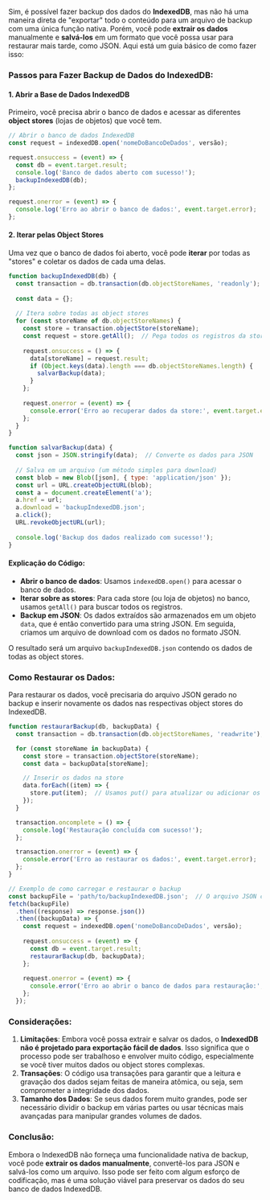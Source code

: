 Sim, é possível fazer backup dos dados do **IndexedDB**, mas não há uma maneira direta de "exportar" todo o conteúdo para um arquivo de backup com uma única função nativa. Porém, você pode **extrair os dados** manualmente e **salvá-los** em um formato que você possa usar para restaurar mais tarde, como JSON. Aqui está um guia básico de como fazer isso:

### Passos para Fazer Backup de Dados do IndexedDB:

#### 1. **Abrir a Base de Dados IndexedDB**

Primeiro, você precisa abrir o banco de dados e acessar as diferentes **object stores** (lojas de objetos) que você tem.

```javascript
// Abrir o banco de dados IndexedDB
const request = indexedDB.open('nomeDoBancoDeDados', versão);

request.onsuccess = (event) => {
  const db = event.target.result;
  console.log('Banco de dados aberto com sucesso!');
  backupIndexedDB(db);
};

request.onerror = (event) => {
  console.log('Erro ao abrir o banco de dados:', event.target.error);
};
```

#### 2. **Iterar pelas Object Stores**

Uma vez que o banco de dados foi aberto, você pode **iterar** por todas as "stores" e coletar os dados de cada uma delas.

```javascript
function backupIndexedDB(db) {
  const transaction = db.transaction(db.objectStoreNames, 'readonly');
  
  const data = {};
  
  // Itera sobre todas as object stores
  for (const storeName of db.objectStoreNames) {
    const store = transaction.objectStore(storeName);
    const request = store.getAll();  // Pega todos os registros da store
    
    request.onsuccess = () => {
      data[storeName] = request.result;
      if (Object.keys(data).length === db.objectStoreNames.length) {
        salvarBackup(data);
      }
    };
    
    request.onerror = (event) => {
      console.error('Erro ao recuperar dados da store:', event.target.error);
    };
  }
}

function salvarBackup(data) {
  const json = JSON.stringify(data);  // Converte os dados para JSON
  
  // Salva em um arquivo (um método simples para download)
  const blob = new Blob([json], { type: 'application/json' });
  const url = URL.createObjectURL(blob);
  const a = document.createElement('a');
  a.href = url;
  a.download = 'backupIndexedDB.json';
  a.click();
  URL.revokeObjectURL(url);
  
  console.log('Backup dos dados realizado com sucesso!');
}
```

#### Explicação do Código:

* **Abrir o banco de dados**: Usamos `indexedDB.open()` para acessar o banco de dados.
* **Iterar sobre as stores**: Para cada store (ou loja de objetos) no banco, usamos `getAll()` para buscar todos os registros.
* **Backup em JSON**: Os dados extraídos são armazenados em um objeto `data`, que é então convertido para uma string JSON. Em seguida, criamos um arquivo de download com os dados no formato JSON.

O resultado será um arquivo `backupIndexedDB.json` contendo os dados de todas as object stores.

### Como Restaurar os Dados:

Para restaurar os dados, você precisaria do arquivo JSON gerado no backup e inserir novamente os dados nas respectivas object stores do IndexedDB.

```javascript
function restaurarBackup(db, backupData) {
  const transaction = db.transaction(db.objectStoreNames, 'readwrite');

  for (const storeName in backupData) {
    const store = transaction.objectStore(storeName);
    const data = backupData[storeName];

    // Inserir os dados na store
    data.forEach((item) => {
      store.put(item);  // Usamos put() para atualizar ou adicionar os dados
    });
  }

  transaction.oncomplete = () => {
    console.log('Restauração concluída com sucesso!');
  };

  transaction.onerror = (event) => {
    console.error('Erro ao restaurar os dados:', event.target.error);
  };
}

// Exemplo de como carregar e restaurar o backup
const backupFile = 'path/to/backupIndexedDB.json';  // O arquivo JSON com os dados de backup
fetch(backupFile)
  .then((response) => response.json())
  .then((backupData) => {
    const request = indexedDB.open('nomeDoBancoDeDados', versão);
    
    request.onsuccess = (event) => {
      const db = event.target.result;
      restaurarBackup(db, backupData);
    };
    
    request.onerror = (event) => {
      console.error('Erro ao abrir o banco de dados para restauração:', event.target.error);
    };
  });
```

### Considerações:

1. **Limitações**: Embora você possa extrair e salvar os dados, o **IndexedDB não é projetado para exportação fácil de dados**. Isso significa que o processo pode ser trabalhoso e envolver muito código, especialmente se você tiver muitos dados ou object stores complexas.
2. **Transações**: O código usa transações para garantir que a leitura e gravação dos dados sejam feitas de maneira atômica, ou seja, sem comprometer a integridade dos dados.
3. **Tamanho dos Dados**: Se seus dados forem muito grandes, pode ser necessário dividir o backup em várias partes ou usar técnicas mais avançadas para manipular grandes volumes de dados.

### Conclusão:

Embora o IndexedDB não forneça uma funcionalidade nativa de backup, você pode **extrair os dados manualmente**, convertê-los para JSON e salvá-los como um arquivo. Isso pode ser feito com algum esforço de codificação, mas é uma solução viável para preservar os dados do seu banco de dados IndexedDB.

